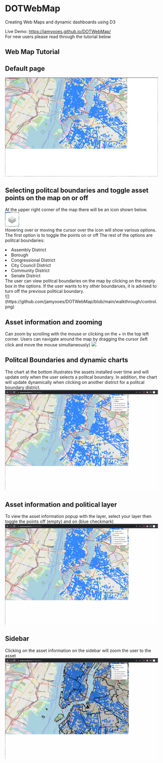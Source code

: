 # DOTWebMap
Creating Web Maps and dynamic dashboards using D3

Live Demo: https://jamyooes.github.io/DOTWebMap/
<br /> 
For new users please read through the tutorial below

## Web Map Tutorial

## Default page
![](https://github.com/jamyooes/DOTWebMap/blob/main/walkthrough/Default%20Page.JPG)

## Selecting politcal boundaries and toggle asset points on the map on or off
At the upper right corner of the map there will be an icon shown below.
<br/>
![](https://github.com/jamyooes/DOTWebMap/blob/main/walkthrough/layer.JPG)
<br/>
Hovering over or moving the cursor over the icon will show various options.
The first option is to toggle the points on or off
The rest of the options are politcal boundaries:
<li>Assembly District </li> 
<li>Borough</li> 
<li>Congressional District</li>
<li>City Council District</li> 
<li>Community District</li> 
<li>Senate District</li>
The user can view politcal boundaries on the map by clicking on the empty box in the options. 
If the user wants to try other boundarues, it is advised to turn off the previous political boundary.
<br/>
![](https://github.com/jamyooes/DOTWebMap/blob/main/walkthrough/control.png)

## Asset information and zooming
Can zoom by scrolling with the mouse or clicking on the + in the top left corner.
Users can navigate around the map by dragging the cursor (left click and move the mouse simultaneously)
![](https://github.com/jamyooes/DOTWebMap/blob/main/walkthrough/walkthrough2.gif)

## Politcal Boundaries and dynamic charts 
The chart at the bottom illustrates the assets installed over time and will update 
only when the user selects a politcal boundary. In addition, the chart will update
dynamically when clicking on another district for a politcal boundary district.
![](https://github.com/jamyooes/DOTWebMap/blob/main/walkthrough/walkthrough.gif)

## Asset information and political layer
To view the asset information popup with the layer, select your layer then toggle 
the points off (empty) and on (blue checkmark)
![](https://github.com/jamyooes/DOTWebMap/blob/main/walkthrough/walkthrough4.gif)

## Sidebar
Clicking on the asset information on the sidebar will zoom the user to the asset 
![](https://github.com/jamyooes/DOTWebMap/blob/main/walkthrough/walkthrough3.gif)

